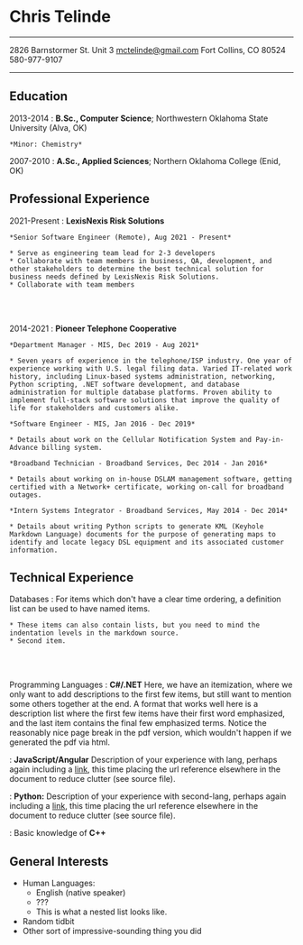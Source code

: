 Chris Telinde
=============

-----------------------             ------------------------
2826 Barnstormer St. Unit 3              mctelinde@gmail.com
Fort Collins, CO 80524                          580-977-9107
-----------------------             ------------------------

Education
---------

2013-2014
:   **B.Sc., Computer Science**; Northwestern Oklahoma State 
    University (Alva, OK)

    *Minor: Chemistry*

2007-2010
:   **A.Sc., Applied Sciences**; Northern Oklahoma College 
    (Enid, OK)

Professional Experience
-----------------------

2021-Present
:   **LexisNexis Risk Solutions**

    *Senior Software Engineer (Remote), Aug 2021 - Present*
    
    * Serve as engineering team lead for 2-3 developers
    * Collaborate with team members in business, QA, development, and other stakeholders to determine the best technical solution for business needs defined by LexisNexis Risk Solutions.
    * Collaborate with team members
<br><br>

2014-2021
:   **Pioneer Telephone Cooperative**

    *Department Manager - MIS, Dec 2019 - Aug 2021*
    
    * Seven years of experience in the telephone/ISP industry. One year of experience working with U.S. legal filing data. Varied IT-related work history, including Linux-based systems administration, networking, Python scripting, .NET software development, and database administration for multiple database platforms. Proven ability to implement full-stack software solutions that improve the quality of life for stakeholders and customers alike.

    *Software Engineer - MIS, Jan 2016 - Dec 2019*

    * Details about work on the Cellular Notification System and Pay-in-Advance billing system.

    *Broadband Technician - Broadband Services, Dec 2014 - Jan 2016*

    * Details about working on in-house DSLAM management software, getting certified with a Network+ certificate, working on-call for broadband outages.

    *Intern Systems Integrator - Broadband Services, May 2014 - Dec 2014*

    * Details about writing Python scripts to generate KML (Keyhole Markdown Language) documents for the purpose of generating maps to identify and locate legacy DSL equipment and its associated customer information.

Technical Experience
--------------------

Databases
:   For items which don't have a clear time ordering, a definition list can be used to have named items.

    * These items can also contain lists, but you need to mind the indentation levels in the markdown source.
    * Second item.
<br><br>

Programming Languages
:   **C#/.NET** Here, we have an itemization, where we only want to add descriptions to the first few items, but still want to mention some others together at the end. A format that works well here is a description list where the first few items have their first word emphasized, and the last item contains the final few emphasized terms. Notice the reasonably nice page break in the pdf version, which wouldn't happen if we generated the pdf via html.

:   **JavaScript/Angular** Description of your experience with lang, perhaps again including a [link][ref], this time placing the url reference elsewhere in the document to reduce clutter (see source file).

:   **Python:** Description of your experience with second-lang, perhaps again including a [link][ref], this time placing the url reference elsewhere in the document to reduce clutter (see source file). 

:   Basic knowledge of **C++**

[ref]: https://github.com/githubuser/superlongprojectname

General Interests
-----------------

* Human Languages:
     * English (native speaker)
     * ???
     * This is what a nested list looks like.
* Random tidbit
* Other sort of impressive-sounding thing you did
